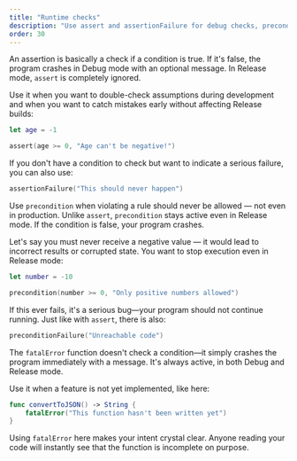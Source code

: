 ```yaml
---
title: "Runtime checks"
description: "Use assert and assertionFailure for debug checks, precondition for critical conditions, and fatalError for unimplemented code."
order: 30
---
```


An assertion is basically a check if a condition is true. If it's false, the program crashes in Debug mode with an optional message. In Release mode, `assert` is completely ignored.

Use it when you want to double-check assumptions during development and when you want to catch mistakes early without affecting Release builds:


```swift
let age = -1

assert(age >= 0, "Age can't be negative!")  
```

If you don't have a condition to check but want to indicate a serious failure, you can also use:

```swift
assertionFailure("This should never happen")
```

Use `precondition` when violating a rule should never be allowed — not even in production. Unlike `assert`, `precondition` stays active even in Release mode. If the condition is false, your program crashes.

Let's say you must never receive a negative value — it would lead to incorrect results or corrupted state. You want to stop execution even in Release mode:

```swift
let number = -10

precondition(number >= 0, "Only positive numbers allowed")  
```

If this ever fails, it's a serious bug—your program should not continue running. Just like with `assert`, there is also:

```swift
preconditionFailure("Unreachable code")
```

The `fatalError` function doesn't check a condition—it simply crashes the program immediately with a message. It's always active, in both Debug and Release mode.

Use it when a feature is not yet implemented, like here:

```swift
func convertToJSON() -> String {
    fatalError("This function hasn't been written yet")
}
```

Using `fatalError` here makes your intent crystal clear. Anyone reading your code will instantly see that the function is incomplete on purpose.
